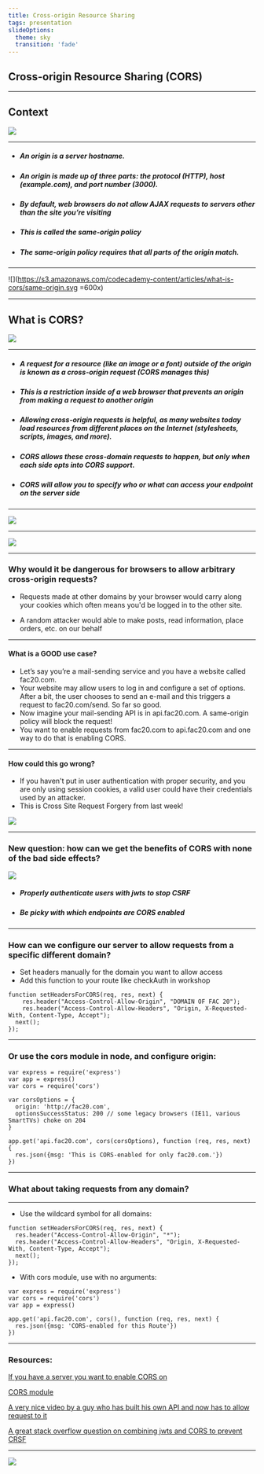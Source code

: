 ```yaml
---
title: Cross-origin Resource Sharing
tags: presentation
slideOptions:
  theme: sky
  transition: 'fade'
---
```


<!-- https://hackmd.io/@akshayasatheesh/rJHqYIZ7P -->

## Cross-origin Resource Sharing (CORS)

---

## Context <!-- Shaya -->

![](https://media.giphy.com/media/26ueYED6hliMtLM3K/giphy.gif)

---

* ##### An origin is a server hostname. 
* ##### An origin is made up of three parts: the protocol (HTTP), host (example.com), and port number (3000).
* ##### By default, web browsers do not allow AJAX requests to servers other than the site you’re visiting
* ##### This is called the same-origin policy
* ##### The same-origin policy requires that all parts of the origin match.

---

![](https://s3.amazonaws.com/codecademy-content/articles/what-is-cors/same-origin.svg =600x)

---

## What is CORS? <!-- Shaya -->

![](https://media.giphy.com/media/l3q2K5jinAlChoCLS/giphy.gif)

---

* ##### A request for a resource (like an image or a font) outside of the origin is known as a cross-origin request (CORS manages this)
* ##### This is a restriction inside of a web browser that prevents an origin from making a request to another origin
* ##### Allowing cross-origin requests is helpful, as many websites today load resources from different places on the Internet (stylesheets, scripts, images, and more).
* ##### CORS allows these cross-domain requests to happen, but only when each side opts into CORS support.
* ##### CORS will allow you to specify who or what can access your endpoint on the server side

<!-- You can think of these interactions as a building with a security entrance. For example, if you need to borrow a ladder, you could ask a neighbor in the building who has one. The building’s security would likely not have a problem with this request (i.e., same-origin). If you needed a particular tool, however, and you ordered it from an outside source like an online marketplace (i.e., cross-origin), the security at the entrance may request that the delivery person provide identification when your tool arrives.-->

---

![](https://i.imgur.com/kbL7syL.png)

---

![](https://s3.amazonaws.com/codecademy-content/articles/what-is-cors/cross-origin.svg)

---

### Why would it be dangerous for browsers to allow arbitrary cross-origin requests?

* Requests made at other domains by your browser would carry along your cookies which often means you'd be logged in to the other site.

* A random attacker would able to make posts, read information, place orders, etc. on our behalf

---

#### What is a GOOD use case?

* Let’s say you’re a mail-sending service and you have a website called fac20.com.
* Your website may allow users to log in and configure a set of options. After a bit, the user chooses to send an e-mail and this triggers a request to fac20.com/send. So far so good.
* Now imagine your mail-sending API is in api.fac20.com. A same-origin policy will block the request!
* You want to enable requests from fac20.com to api.fac20.com and one way to do that is enabling CORS.

---

#### How could this go wrong?

* If you haven't put in user authentication with proper security, and you are only using session cookies, a valid user could have their credentials used by an attacker. 
* This is Cross Site Request Forgery from last week!

![](https://i.imgur.com/sPRs9Q5.png)

---

### New question: how can we get the benefits of CORS with none of the bad side effects?

![](https://media.giphy.com/media/FnGJfc18tDDHy/giphy.gif)

* ##### Properly authenticate users with jwts to stop CSRF 
* ##### Be picky with which endpoints are CORS enabled


---

<!-- Jenn -->

### How can we configure our server to allow requests from a specific different domain? 
* Set headers manually for the domain you want to allow access
* Add this function to your route like checkAuth in workshop
```
function setHeadersForCORS(req, res, next) {
    res.header("Access-Control-Allow-Origin", "DOMAIN OF FAC 20");
    res.header("Access-Control-Allow-Headers", "Origin, X-Requested-With, Content-Type, Accept");
  next();
});
```

---



### Or use the cors module in node, and configure origin:

```
var express = require('express')
var app = express()
var cors = require('cors')
```
```
var corsOptions = {
  origin: 'http://fac20.com',
  optionsSuccessStatus: 200 // some legacy browsers (IE11, various SmartTVs) choke on 204
}
```
```
app.get('api.fac20.com', cors(corsOptions), function (req, res, next) {
  res.json({msg: 'This is CORS-enabled for only fac20.com.'})
})
```


---

### What about taking requests from any domain?

---

* Use the wildcard symbol for all domains:
```
function setHeadersForCORS(req, res, next) {
  res.header("Access-Control-Allow-Origin", "*");
  res.header("Access-Control-Allow-Headers", "Origin, X-Requested-With, Content-Type, Accept");
  next();
});

```

* With cors module, use with no arguments: 
```
var express = require('express')
var cors = require('cors')
var app = express()
```

```
app.get('api.fac20.com', cors(), function (req, res, next) {
  res.json({msg: 'CORS-enabled for this Route'})
})
```

---

### Resources:

[If you have a server you want to enable CORS on](https://enable-cors.org/server.html)

[CORS module](https://www.npmjs.com/package/cors)

[A very nice video by a guy who has built his own API and now has to allow request to it](https://www.youtube.com/watch?v=x_Z6iYY5ibc)


[A great stack overflow question on combining jwts and CORS to prevent CRSF](https://stackoverflow.com/questions/48554812/csrf-protection-is-a-jwt-and-cors-whitelist-combination-sufficient)


---

![](https://media.giphy.com/media/l3q2wJsC23ikJg9xe/giphy.gif)

